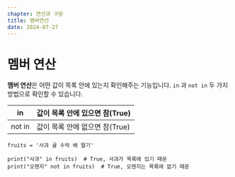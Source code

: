 ```yaml
---
chapter: 연산과 구문
title: 멤버연산
date: 2024-07-27
---
```


# 멤버 연산

**멤버 연산**은 어떤 값이 목록 안에 있는지 확인해주는 기능입니다. `in` 과 `not in` 두 가지 방법으로 확인할 수 있습니다.

| in     | 값이 목록 안에 있으면 참(True) |
| ------ | ---------------------------- |
| not in | 값이 목록 안에 없으면 참(True) |



```python-exec
fruits = '사과 귤 수박 배 딸기'

print("사과" in fruits)  # True, 사과가 목록에 있기 때문
print("오렌지" not in fruits)  # True, 오렌지는 목록에 없기 때문
```
